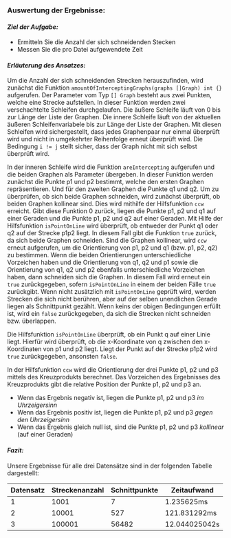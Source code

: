 ### Auswertung der Ergebnisse:

#### *Ziel der Aufgabe:*
- Ermitteln Sie die Anzahl der sich schneidenden Stecken
- Messen Sie die pro Datei aufgewendete Zeit

#### *Erläuterung des Ansatzes:*
Um die Anzahl der sich schneidenden Strecken herauszufinden, wird zunächst die Funktion
`amountOfInterceptingGraphs(graphs []Graph) int {}` aufgerufen. Der Parameter vom Typ `[] Graph` besteht aus zwei 
Punkten, welche eine Strecke aufstellen. In dieser Funktion werden zwei verschachtelte 
Schleifen durchgelaufen. Die äußere Schleife läuft von 0 bis zur Länge der Liste der 
Graphen. Die innere Schleife läuft von der aktuellen äußeren Schleifenvariabele bis zur 
Länge der Liste der Graphen. Mit diesen Schleifen wird sichergestellt, dass jedes 
Graphenpaar nur einmal überprüft wird und nicht in umgekehrter Reihenfolge erneut überprüft 
wird. Die Bedingung `i != j` stellt sicher, dass der Graph nicht mit sich selbst überprüft wird.

In der inneren Schleife wird die Funktion `areIntercepting` aufgerufen und die beiden Graphen als 
Parameter übergeben. In dieser Funktion werden zunächst die Punkte p1 und p2 bestimmt, welche den 
ersten Graphen repräsentieren. Und für den zweiten Graphen die Punkte q1 und q2. Um zu überprüfen, 
ob sich beide Graphen schneiden, wird zunächst überprüft, ob beiden Graphen kollinear sind. Dies 
wird mithilfe der Hilfsfunktion `ccw` erreicht. Gibt diese Funktion 0 zurück, liegen die Punkte 
p1, p2 und q1 auf einer Geraden und die Punkte p1, p2 und q2 auf einer Geraden. Mit Hilfe der 
Hilfsfunktion `isPointOnLine` wird überprüft, ob entweder der Punkt q1 oder q2 auf der Strecke 
p1p2 liegt. In diesem Fall gibt die Funktion `true` zurück, da sich beide Graphen schneiden. 
Sind die Graphen kollinear, wird `ccw` erneut aufgerufen, um die Orientierung von p1, p2 und q1 
(bzw. p1, p2, q2) zu bestimmen. Wenn die beiden Orientierungen unterschiedliche Vorzeichen haben 
und die Orientierung von q1, q2 und p1 sowie die Orientierung von q1, q2 und p2 ebenfalls 
unterschiedliche Vorzeichen haben, dann schneiden sich die Graphen. In diesem Fall wird erneut 
ein `true` zurückgegeben, sofern `isPointOnLine` in einem der beiden Fälle `true` zurückgibt. 
Wenn nicht zusätzlich mit `isPointOnLine` geprüft wird, werden Strecken die sich nicht berühren,
aber auf der selben unendlichen Gerade liegen als Schnittpunkt gezählt. Wenn keins der obigen Bedingungen erfüllt ist, wird ein `false` 
zurückgegeben, da sich die Strecken nicht schneiden bzw. überlappen.

Die Hilfsfunktion `isPointOnLine` überprüft, ob ein Punkt q auf einer Linie liegt. Hierfür 
wird überprüft, ob die x-Koordinate von q zwischen den x-Koordinaten von p1 und p2 liegt. 
Liegt der Punkt auf der Strecke p1p2 wird `true` zurückgegeben, ansonsten `false`.

In der Hilfsfunktion `ccw` wird die Orientierung der drei Punkte p1, p2 und p3 mittels des Kreuzprodukts berechnet. Das Vorzeichen des Ergebnisses des Kreuzprodukts gibt die relative Position der Punkte p1, p2 und p3 an.
-	Wenn das Ergebnis negativ ist, liegen die Punkte p1, p2 und p3 *im Uhrzeigersinn*
-	Wenn das Ergebnis positiv ist, liegen die Punkte p1, p2 und p3 *gegen den Uhrzeigersinn*
-	Wenn das Ergebnis gleich null ist, sind die Punkte p1, p2 und p3 *kollinear* (auf einer Geraden)

#### *Fazit:*
Unsere Ergebnisse für alle drei Datensätze sind in der folgenden Tabelle dargestellt:

| Datensatz | Streckenanzahl | Schnittpunkte | Zeitaufwand |
|-----------|----------------|---------------|-------------|
| 1         | 1001           | 7             | 1.235625ms    |
| 2         | 10001       | 527           | 121.831292ms  |
| 3         | 100001       | 56482         | 12.044025042s    |

